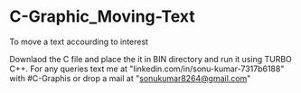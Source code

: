 # C-Graphic_Moving-Text
To move a text accourding to interest  

Downlaod the C file and place the it in BIN directory and run it using TURBO C++.
For any queries text me at "linkedin.com/in/sonu-kumar-7317b6188" with #C-Graphis or drop a mail at "sonukumar8264@gmail.com"
